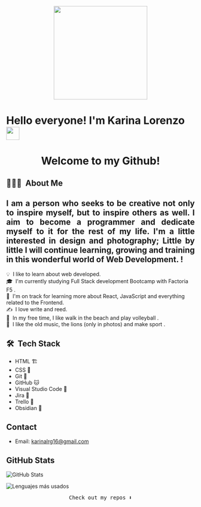 
<p align="center">
  <img width="250" src="https://media.giphy.com/media/jIgXf4hgbHCeKiXpvt/giphy.gif">
</p>


# Hello everyone! I'm Karina Lorenzo <img src="https://media.giphy.com/media/hvRJCLFzcasrR4ia7z/giphy.gif" width="35">  

<div align="center">
  <h1>Welcome to my Github!</h1>
</div>


## 👩🏽‍💻 &nbsp;About Me

<div align="justify">
  
  <h2>I am a person who seeks to be creative not only to inspire myself, but to inspire others as well. I aim to become a programmer and dedicate myself to it for the rest of my life. I'm a little interested in design and photography; Little by little I will continue learning, growing and training in this wonderful world of Web Development. !</h2>
</div>



💡 &nbsp;I like to learn about web developed.\
🎓 &nbsp;I'm currently studying Full Stack development Bootcamp with Factoria F5 .\
🌱 &nbsp;I'm on track for learning more about React, JavaScript and everything related to the Frontend.\
✍️ &nbsp;I love write and reed.\
🏐 &nbsp;In my free time, I like walk in the beach and play volleyball .\
📌 &nbsp;I like the old music, the lions (only in photos) and make sport .

## 🛠 &nbsp;Tech Stack

- HTML 🏗
- CSS 🎨
- Git 👾
- GitHub 🐱
- Visual Studio Code 🚀
- Jira 🫡
- Trello 🎯
- Obsidian 🧠

## Contact
- Email: karinalrg16@gmail.com

## GitHub Stats

![GitHub Stats](https://github-readme-stats.vercel.app/api?username=karinalorenzo&show_icons=true&count_private=true&theme=merko )

![Lenguajes más usados](https://github-readme-stats.vercel.app/api/top-langs/?username=TuNombreDeUsuario&layout=compact&theme=merko)

<p align="center"><samp>
Check out my repos ⬇️  
  </samp>

